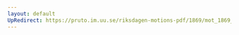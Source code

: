 ```yaml
---
layout: default
UpRedirect: https://pruto.im.uu.se/riksdagen-motions-pdf/1869/mot_1869__ak__223.pdf
---
```

